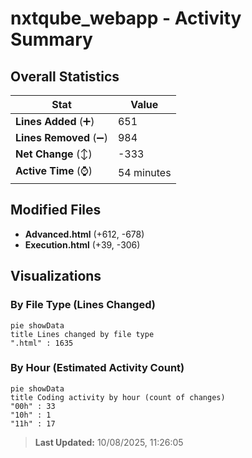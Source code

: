# nxtqube_webapp - Activity Summary 

## Overall Statistics

| Stat                   | Value                                                             |
| ---------------------- | ----------------------------------------------------------------- |
| **Lines Added** (➕)   | 651                                          |
| **Lines Removed** (➖) | 984                                        |
| **Net Change** (↕)    | -333                |
| **Active Time** (⌚)   | 54 minutes |


## Modified Files
- **Advanced.html** (+612, -678)
- **Execution.html** (+39, -306)

## Visualizations

### By File Type (Lines Changed)

```mermaid
pie showData
title Lines changed by file type
".html" : 1635
```

### By Hour (Estimated Activity Count)

```mermaid
pie showData
title Coding activity by hour (count of changes)
"00h" : 33
"10h" : 1
"11h" : 17
```


> **Last Updated:** 10/08/2025, 11:26:05